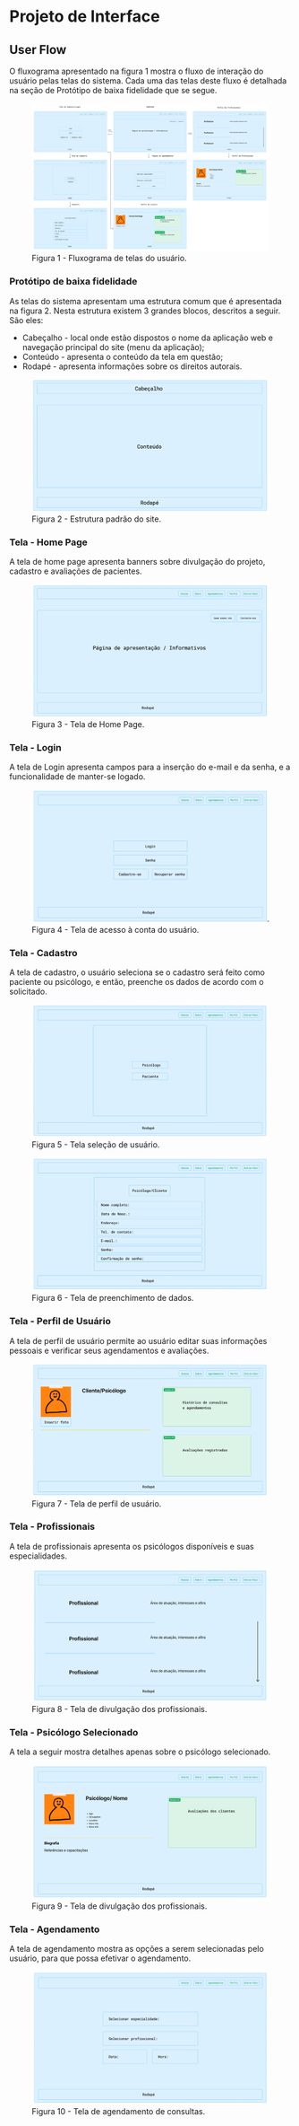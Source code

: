 
# Projeto de Interface

## User Flow

O fluxograma apresentado na figura 1 mostra o fluxo de interação do usuário pelas telas do sistema. Cada uma das telas deste fluxo é detalhada na seção de Protótipo de baixa fidelidade que se segue.

<figure>
  <img src="https://github.com/ICEI-PUC-Minas-PMV-ADS/pmv-ads-2024-1-e1-proj-web-t5-pmv-ads-2024-1-e1-projpontedigital/blob/main/fluxograma%20do%20site.png"
   <figcaption>Figura 1 - Fluxograma de telas do usuário. </figcaption>

</figure>



### Protótipo de baixa fidelidade

As telas do sistema apresentam uma estrutura comum que é apresentada na figura 2. Nesta estrutura existem 3 grandes blocos, descritos a seguir. São eles:

- Cabeçalho - local onde estão dispostos o nome da aplicação web e navegação principal do site (menu da aplicação);
- Conteúdo - apresenta o conteúdo da tela em questão;
- Rodapé - apresenta informações sobre os direitos autorais.

<figure>
  <img src="https://github.com/ICEI-PUC-Minas-PMV-ADS/pmv-ads-2024-1-e1-proj-web-t5-pmv-ads-2024-1-e1-projpontedigital/blob/main/prototipo.png"
   <figcaption>Figura 2 - Estrutura padrão do site. </figcaption>

</figure>



### Tela - Home Page

A tela de home page apresenta banners sobre divulgação do projeto, cadastro e avaliações de pacientes.

<figure>
  <img src="https://github.com/ICEI-PUC-Minas-PMV-ADS/pmv-ads-2024-1-e1-proj-web-t5-pmv-ads-2024-1-e1-projpontedigital/blob/main/tela%20homepage.png"
   <figcaption>Figura 3 - Tela de Home Page. </figcaption>

</figure>



### Tela - Login

A tela de Login apresenta campos para a inserção do e-mail e da senha, e a funcionalidade de manter-se logado.

<figure>
  <img src="https://github.com/ICEI-PUC-Minas-PMV-ADS/pmv-ads-2024-1-e1-proj-web-t5-pmv-ads-2024-1-e1-projpontedigital/blob/main/tela%20login.png"
   <figcaption>Figura 4 - Tela de acesso à conta do usuário. </figcaption>

</figure>



### Tela - Cadastro

A tela de cadastro, o usuário seleciona se o cadastro será feito como paciente ou psicólogo, e então, preenche os dados de acordo com o solicitado.

<figure>
  <img src="https://github.com/ICEI-PUC-Minas-PMV-ADS/pmv-ads-2024-1-e1-proj-web-t5-pmv-ads-2024-1-e1-projpontedigital/blob/main/tela%20cadastro1.png"
   <figcaption>Figura 5 - Tela seleção de usuário. </figcaption>

</figure>

<figure>
  <img src="https://github.com/ICEI-PUC-Minas-PMV-ADS/pmv-ads-2024-1-e1-proj-web-t5-pmv-ads-2024-1-e1-projpontedigital/blob/main/tela%20cadastro2.png"
   <figcaption>Figura 6 - Tela de preenchimento de dados. </figcaption>

</figure>


### Tela - Perfil de Usuário

A tela de perfil de usuário permite ao usuário editar suas informações pessoais e verificar seus agendamentos e avaliações.

<figure>
  <img src="https://github.com/ICEI-PUC-Minas-PMV-ADS/pmv-ads-2024-1-e1-proj-web-t5-pmv-ads-2024-1-e1-projpontedigital/blob/main/tela%20perfilusuario.png"
   <figcaption>Figura 7 - Tela de perfil de usuário. </figcaption>

</figure>



### Tela - Profissionais

A tela de profissionais apresenta os psicólogos disponíveis e suas especialidades.

<figure>
  <img src="https://github.com/ICEI-PUC-Minas-PMV-ADS/pmv-ads-2024-1-e1-proj-web-t5-pmv-ads-2024-1-e1-projpontedigital/blob/main/tela%20mostraprofissionais.png"
   <figcaption>Figura 8 - Tela de divulgação dos profissionais. </figcaption>

</figure>



### Tela - Psicólogo Selecionado

A tela a seguir mostra detalhes apenas sobre o psicólogo selecionado.

<figure>
  <img src="https://github.com/ICEI-PUC-Minas-PMV-ADS/pmv-ads-2024-1-e1-proj-web-t5-pmv-ads-2024-1-e1-projpontedigital/blob/main/tela%20psicologoespecifico.png"
   <figcaption>Figura 9 - Tela de divulgação dos profissionais. </figcaption>

</figure>



### Tela - Agendamento

A tela de agendamento mostra as opções a serem selecionadas pelo usuário, para que possa efetivar o agendamento.

<figure>
  <img src="https://github.com/ICEI-PUC-Minas-PMV-ADS/pmv-ads-2024-1-e1-proj-web-t5-pmv-ads-2024-1-e1-projpontedigital/blob/main/tela%20agendamento.png"
   <figcaption>Figura 10 - Tela de agendamento de consultas. </figcaption>

</figure>



